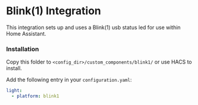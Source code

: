 # Blink(1) Integration

This integration sets up and uses a Blink(1) usb status led for use within Home Assistant.


### Installation

Copy this folder to `<config_dir>/custom_components/blink1/` or use HACS to install.

Add the following entry in your `configuration.yaml`:

```yaml
light:
  - platform: blink1
```
